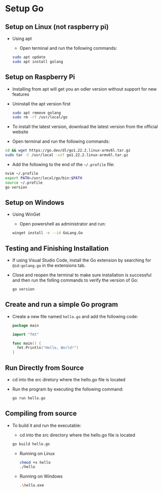 # Setup Go

## Setup on Linux (not raspberry pi)

- Using apt

  - Open terminal and run the following commands:

  ```bash
  sudo apt update
  sudo apt install golang
  ```

## Setup on Raspberry Pi

- Installing from apt will get you an odler version without support for new features

- Uninstall the apt version first

  ```bash
  sudo apt remove golang
  sudo rm -rf /usr/local/go
  ```

- To install the latest version, download the latest version from the official website

- Open terminal and run the following commands:

```bash
cd && wget https://go.dev/dl/go1.22.2.linux-armv6l.tar.gz
sudo tar -C /usr/local -xzf go1.22.2.linux-armv6l.tar.gz
```

- Add the following to the end of the `~/.profile` file:

```bash
nvim ~/.profile
export PATH=/usr/local/go/bin:$PATH
source ~/.profile
go version
```

## Setup on Windows

- Using WinGet

  - Open powershell as administrator and run:
  
  ```bash
  winget install -e --id GoLang.Go
  ```

## Testing and Finishing Installation

- If using Visual Studio Code, install the Go extension by searching for `@id:golang.go` in the extensions tab.

- Close and reopen the terminal to make sure installation is successful and then run the folling commands to verify the version of Go:

  ```bash
  go version
  ```

## Create and run a simple Go program

- Create a new file named `hello.go` and add the following code:

  ```go
  package main

  import "fmt"

  func main() {
    fmt.Println("Hello, World!")
  }
  ```

## Run Directly from Source

- cd into the src diretory where the hello.go file is located

- Run the program by executing the following command:

  ```bash
  go run hello.go
  ```

## Compiling from source

- To build it and run the executable:

  - cd into the src directory where the hello.go file is located

  ```bash
  go build hello.go
  ```

  - Running on Linux
  
    ```bash
    chmod +x hello
    ./hello
    ```
  
  - Running on Windows
  
    ```bash
    .\hello.exe
    ```

